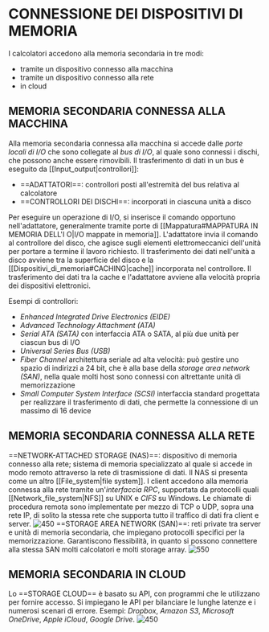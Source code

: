# CONNESSIONE DEI DISPOSITIVI DI MEMORIA
I calcolatori accedono alla memoria secondaria in tre modi:
- tramite un dispositivo connesso alla macchina
- tramite un dispositivo connesso alla rete
- in cloud

## MEMORIA SECONDARIA CONNESSA ALLA MACCHINA
Alla memoria secondaria connessa alla macchina si accede dalle _porte locali di I/O_ che sono collegate al _bus di I/O_, al quale sono connessi i dischi, che possono anche essere rimovibili.
Il trasferimento di dati in un bus è eseguito da [[Input_output|controllori]]:
- ==ADATTATORI==: controllori posti all'estremità del bus relativa al calcolatore
- ==CONTROLLORI DEI DISCHI==: incorporati in ciascuna unità a disco

Per eseguire un operazione di I/O, si inserisce il comando opportuno nell'adattatore, generalmente tramite porte di [[Mappatura#MAPPATURA IN MEMORIA DELL'I O|I/O mappate in memoria]]. L'adattatore invia il comando al controllore del disco, che agisce sugli elementi elettromeccanici dell'unità per portare a termine il lavoro richiesto.
Il trasferimento dei dati nell'unità a disco avviene tra la superficie del disco e la [[Dispositivi_di_memoria#CACHING|cache]] incorporata nel controllore. Il trasferimento dei dati tra la cache e l'adattatore avviene alla velocità propria dei dispositivi elettronici.

Esempi di controllori:
- _Enhanced Integrated Drive Electronics (EIDE)_
- _Advanced Technology Attachment (ATA)_
- _Serial ATA (SATA)_
	con interfaccia ATA o SATA, al più due unità per ciascun bus di I/O
- _Universal Series Bus (USB)_
- _Fiber Channel_
	architettura seriale ad alta velocità: può gestire uno spazio di indirizzi a 24 bit, che è alla base della _storage area network (SAN)_, nella quale molti host sono connessi con altrettante unità di memorizzazione
- _Small Computer System Interface (SCSI)_
	interfaccia standard progettata per realizzare il trasferimento di dati, che permette la connessione di un massimo di 16 device

## MEMORIA SECONDARIA CONNESSA ALLA RETE
==NETWORK-ATTACHED STORAGE (NAS)==: dispositivo di memoria connesso alla rete; sistema di memoria specializzato al quale si accede in modo remoto attraverso la rete di trasmissione di dati.
Il NAS si presenta come un altro [[File_system|file system]]. I client accedono alla memoria connessa alla rete tramite un'_interfaccia RPC_, supportata da protocolli quali [[Network_file_system|NFS]] su UNIX e _CIFS_ su Windows. Le chiamate di procedura remota sono implementate per mezzo di TCP o UDP, sopra una rete IP, di solito la stessa rete che supporta tutto il traffico di dati fra client e server.
![450](nas.png)
==STORAGE AREA NETWORK (SAN)==: reti private tra server e unità di memoria secondaria, che impiegano protocolli specifici per la memorizzazione. Garantiscono flessibilità, in quanto si possono connettere alla stessa SAN molti calcolatori e molti storage array.
![550](san.png)

## MEMORIA SECONDARIA IN CLOUD
Lo ==STORAGE CLOUD== è basato su API, con programmi che le utilizzano per fornire accesso. Si impiegano le API per bilanciare le lunghe latenze e i numerosi scenari di errore.
Esempi: _Dropbox_, _Amazon S3_, _Microsoft OneDrive_, _Apple iCloud_, _Google Drive_.
![450](cloud_storage.png)
